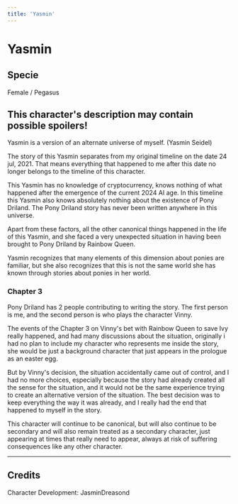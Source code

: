 ```yaml
---
title: 'Yasmin'
---
```


# Yasmin

## Specie

Female / Pegasus

## This character's description may contain possible spoilers!

Yasmin is a version of an alternate universe of myself. (Yasmin Seidel)

The story of this Yasmin separates from my original timeline on the date 24 jul, 2021. 
That means everything that happened to me after this date no longer belongs to the timeline of this character.

This Yasmin has no knowledge of cryptocurrency, knows nothing of what happened after the emergence of 
the current 2024 AI age. In this timeline this Yasmin also knows absolutely nothing about the existence of Pony Driland. 
The Pony Driland story has never been written anywhere in this universe.

Apart from these factors, all the other canonical things happened in the life of this Yasmin, and she faced 
a very unexpected situation in having been brought to Pony Driland by Rainbow Queen.

Yasmin recognizes that many elements of this dimension about ponies are familiar, but she also recognizes that this is not the
same world she has known through stories about ponies in her world.

### Chapter 3

Pony Driland has 2 people contributing to writing the story. The first person is me, and the second person is who plays the character Vinny.

The events of the Chapter 3 on Vinny's bet with Rainbow Queen to save Ivy really happened, and had many discussions about the situation, originally i had no plan to include my character who represents me inside the story, she would be just a background character that just appears in the prologue as an easter egg.

But by Vinny's decision, the situation accidentally came out of control, and I had no more choices, especially because the story had already created all the sense for the situation, and it would not be the same experience trying to create an alternative version of the situation. The best decision was to keep everything the way it was already, and I really had the end that happened to myself in the story.

This character will continue to be canonical, but will also continue to be secondary and will also remain treated as a secondary character, just appearing at times that really need to appear, always at risk of suffering consequences like any other character.

<hr/>

## Credits

Character Development: JasminDreasond